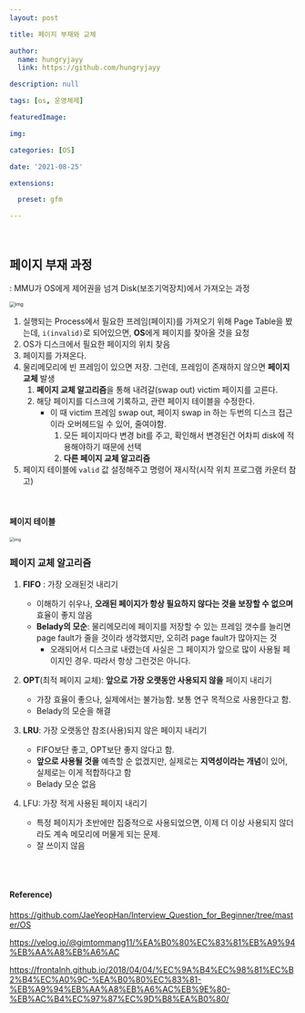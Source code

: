 ```yaml
---
layout: post

title: 페이지 부재와 교체

author: 
  name: hungryjayy
  link: https://github.com/hungryjayy

description: null

tags: [os, 운영체제]

featuredImage: 

img: 

categories: [OS]

date: '2021-08-25'

extensions:

  preset: gfm

---
```


<br>

## 페이지 부재 과정

: MMU가 OS에게 제어권을 넘겨 Disk(보조기억장치)에서 가져오는 과정

<img src="https://hungryjayy.github.io/assets/img/OS/page_fault.jpeg" alt="img" style="zoom:60%;" /> 

1. 실행되는 Process에서 필요한 프레임(페이지)를 가져오기 위해 Page Table을 봤는데, `i(invalid)`로 되어있으면, **OS**에게 페이지를 찾아올 것을 요청
2. OS가 디스크에서 필요한 페이지의 위치 찾음
3. 페이지를 가져온다.
4. 물리메모리에 빈 프레임이 있으면 저장. 그런데, 프레임이 존재하지 않으면 **페이지 교체** 발생
   1. **페이지 교체 알고리즘**을 통해 내려갈(swap out) victim 페이지를 고른다.
   2. 해당 페이지를 디스크에 기록하고, 관련 페이지 테이블을 수정한다.
      * 이 때 victim 프레임 swap out, 페이지 swap in 하는 두번의 디스크 접근이라 오버헤드일 수 있어, 줄여야함.
        1. 모든 페이지마다 변경 bit를 주고, 확인해서 변경된건 어차피 disk에 적용해야하기 때문에 선택
        2. **다른 페이지 교체 알고리즘**
5. 페이지 테이블에 `valid` 값 설정해주고 명령어 재시작(시작 위치 프로그램 카운터 참고)

<Br>

#### 페이지 테이블

<img src="https://hungryjayy.github.io/assets/img/OS/page_table.jpeg" alt="img" style="zoom: 50%;" /> 

<br>

### 페이지 교체 알고리즘

1. **FIFO** : 가장 오래된것 내리기

   * 이해하기 쉬우나, **오래된 페이지가 항상 필요하지 않다는 것을 보장할 수 없으며** 효율이 좋지 않음
   * **Belady의 모순**: 물리메모리에 페이지를 저장할 수 있는 프레임 갯수를 늘리면 page fault가 줄을 것이라 생각했지만, 오히려 page fault가 많아지는 것
     * 오래되어서 디스크로 내렸는데 사실은 그 페이지가 앞으로 많이 사용될 페이지인 경우. 따라서 항상 그런것은 아니다.

   

2. **OPT**(최적 페이지 교체): **앞으로 가장 오랫동안 사용되지 않을** 페이지 내리기

   * 가장 효율이 좋으나, 실제에서는 불가능함. 보통 연구 목적으로 사용한다고 함.
   * Belady의 모순을 해결

   

3. **LRU**: 가장 오랫동안 참조(사용)되지 않은 페이지 내리기

   * FIFO보단 좋고, OPT보단 좋지 않다고 함.
   * **앞으로 사용될 것을** 예측할 순 없겠지만, 실제로는 **지역성이라는 개념**이 있어, 실제로는 이게 적합하다고 함
   * Belady 모순 없음

   

4. LFU: 가장 적게 사용된 페이지 내리기

   * 특정 페이지가 초반에만 집중적으로 사용되었으면, 이제 더 이상 사용되지 않더라도 계속 메모리에 머물게 되는 문제.
   * 잘 쓰이지 않음

<br><br>

#### Reference)

https://github.com/JaeYeopHan/Interview_Question_for_Beginner/tree/master/OS

https://velog.io/@gimtommang11/%EA%B0%80%EC%83%81%EB%A9%94%EB%AA%A8%EB%A6%AC

https://frontalnh.github.io/2018/04/04/%EC%9A%B4%EC%98%81%EC%B2%B4%EC%A0%9C-%EA%B0%80%EC%83%81-%EB%A9%94%EB%AA%A8%EB%A6%AC%EB%9E%80-%EB%AC%B4%EC%97%87%EC%9D%B8%EA%B0%80/